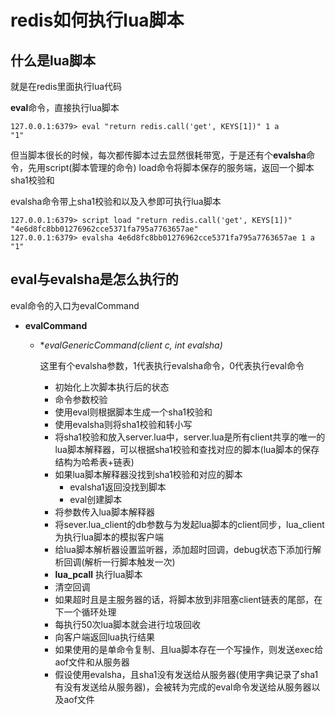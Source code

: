 # redis如何执行lua脚本

## 什么是lua脚本

就是在redis里面执行lua代码



**eval**命令，直接执行lua脚本

```shell
127.0.0.1:6379> eval "return redis.call('get', KEYS[1])" 1 a
"1"
```



但当脚本很长的时候，每次都传脚本过去显然很耗带宽，于是还有个**evalsha**命令，先用script(脚本管理的命令) load命令将脚本保存的服务端，返回一个脚本sha1校验和

evalsha命令带上sha1校验和以及入参即可执行lua脚本

```shell
127.0.0.1:6379> script load "return redis.call('get', KEYS[1])"
"4e6d8fc8bb01276962cce5371fa795a7763657ae"
127.0.0.1:6379> evalsha 4e6d8fc8bb01276962cce5371fa795a7763657ae 1 a
"1"
```



## eval与evalsha是怎么执行的

eval命令的入口为evalCommand

* **evalCommand**

  * **evalGenericCommand(client *c, int evalsha)**

    这里有个evalsha参数，1代表执行evalsha命令，0代表执行eval命令

    * 初始化上次脚本执行后的状态
    * 命令参数校验
    * 使用eval则根据脚本生成一个sha1校验和
    * 使用evalsha则将sha1校验和转小写
    * 将sha1校验和放入server.lua中，server.lua是所有client共享的唯一的lua脚本解释器，可以根据sha1校验和查找对应的脚本(lua脚本的保存结构为哈希表+链表)
    * 如果lua脚本解释器没找到sha1校验和对应的脚本
      * evalsha1返回没找到脚本
      * eval创建脚本
    * 将参数传入lua脚本解释器
    * 将sever.lua_client的db参数与为发起lua脚本的client同步，lua_client为执行lua脚本的模拟客户端
    * 给lua脚本解析器设置监听器，添加超时回调，debug状态下添加行解析回调(解析一行脚本触发一次)
    * **lua_pcall** 执行lua脚本
    * 清空回调
    * 如果超时且是主服务器的话，将脚本放到非阻塞client链表的尾部，在下一个循环处理
    * 每执行50次lua脚本就会进行垃圾回收
    * 向客户端返回lua执行结果
    * 如果使用的是单命令复制、且lua脚本存在一个写操作，则发送exec给aof文件和从服务器
    * 假设使用evalsha，且sha1没有发送给从服务器(使用字典记录了sha1有没有发送给从服务器)，会被转为完成的eval命令发送给从服务器以及aof文件

